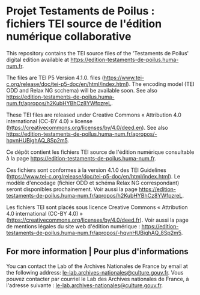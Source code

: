 # Projet Testaments de Poilus : fichiers TEI source de l'édition numérique collaborative

This repository contains the TEI source files of the 'Testaments de Poilus' digital edition available at <https://edition-testaments-de-poilus.huma-num.fr>.

The files are TEI P5 Version 4.1.0. files (<https://www.tei-c.org/release/doc/tei-p5-doc/en/html/index.html>). The encoding model (TEI ODD and Relax NG scchema) will be available soon. See also <https://edition-testaments-de-poilus.huma-num.fr/apropos/h2KubHYBhCz8YWfpzreL>.

These TEI files are released under Creative Commons « Attribution 4.0 international (CC-BY 4.0) » license (<https://creativecommons.org/licenses/by/4.0/deed.en>). See also <https://edition-testaments-de-poilus.huma-num.fr/apropos/-hqvnHUBighAQ_8Sp2m5>.


Ce dépôt contient les fichiers TEI source de l'édition numérique consultable à la page <https://edition-testaments-de-poilus.huma-num.fr>.

Ces fichiers sont conformes à la version 4.1.0 des TEI Guidelines (<https://www.tei-c.org/release/doc/tei-p5-doc/en/html/index.html>). Le modèle d'encodage (fichier ODD et schéma Relax NG correspondant) seront disponibles prochainement. Voir aussi la page <https://edition-testaments-de-poilus.huma-num.fr/apropos/h2KubHYBhCz8YWfpzreL>.

Les fichiers TEI sont placés sous licence Creative Commons « Attribution 4.0 international (CC-BY 4.0) » (<https://creativecommons.org/licenses/by/4.0/deed.fr>). Voir aussi la page de mentions légales du site web d'édition numérique : <https://edition-testaments-de-poilus.huma-num.fr/apropos/-hqvnHUBighAQ_8Sp2m5>.


## For more information | Pour plus d'informations

You can contact the Lab of the Archives Nationales de France by email at the following address: <le-lab.archives-nationales@culture.gouv.fr>.
Vous pouvez contacter par courriel le Lab des Archives nationales de France, à l'adresse suivante :  <le-lab.archives-nationales@culture.gouv.fr>.
